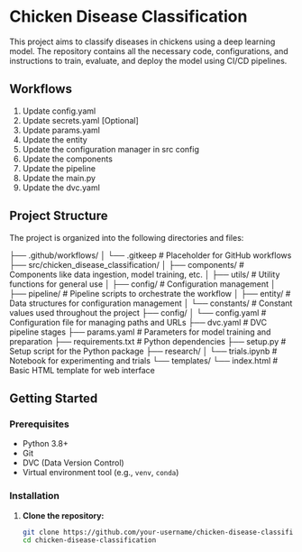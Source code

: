 # Chicken Disease Classification

This project aims to classify diseases in chickens using a deep learning model. The repository contains all the necessary code, configurations, and instructions to train, evaluate, and deploy the model using CI/CD pipelines.

## Workflows

1. Update config.yaml
2. Update secrets.yaml [Optional]
3. Update params.yaml
4. Update the entity
5. Update the configuration manager in src config
6. Update the components
7. Update the pipeline 
8. Update the main.py
9. Update the dvc.yaml


## Project Structure

The project is organized into the following directories and files:

├── .github/workflows/
│ └── .gitkeep # Placeholder for GitHub workflows
├── src/chicken_disease_classification/
│ ├── components/ # Components like data ingestion, model training, etc.
│ ├── utils/ # Utility functions for general use
│ ├── config/ # Configuration management
│ ├── pipeline/ # Pipeline scripts to orchestrate the workflow
│ ├── entity/ # Data structures for configuration management
│ └── constants/ # Constant values used throughout the project
├── config/
│ └── config.yaml # Configuration file for managing paths and URLs
├── dvc.yaml # DVC pipeline stages
├── params.yaml # Parameters for model training and preparation
├── requirements.txt # Python dependencies
├── setup.py # Setup script for the Python package
├── research/
│ └── trials.ipynb # Notebook for experimenting and trials
└── templates/
└── index.html # Basic HTML template for web interface


## Getting Started

### Prerequisites

- Python 3.8+
- Git
- DVC (Data Version Control)
- Virtual environment tool (e.g., `venv`, `conda`)

### Installation

1. **Clone the repository:**
   ```bash
   git clone https://github.com/your-username/chicken-disease-classification.git
   cd chicken-disease-classification

